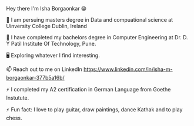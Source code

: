 Hey there I'm Isha Borgaonkar 😁

🔭 I am persuing masters degree in Data and compuational science at Uinversity College Dublin, Ireland 

🔭 I have completed my bachelors degree in Computer Engineering at Dr. D. Y Patil Institute Of Technology, Pune.

🖥️ Exploring whatever I find interesting.

📫 Reach out to me on LinkedIn https://www.linkedin.com/in/isha-m-borgaonkar-377b5a16b/ 

⚡ I completed my A2 certification in German Language from Goethe Instutute. 

⚡ Fun fact: I love to play guitar, draw paintings, dance Kathak and to play chess.


<!---
ishaborgaonkar05/ishaborgaonkar05 is a ✨ special ✨ repository because its README.md (this file) appears on your GitHub profile.
You can click the Preview link to take a look at your changes.
--->
